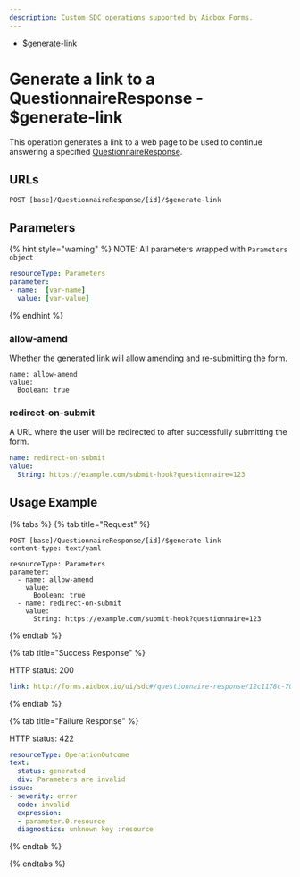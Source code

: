 ```yaml
---
description: Custom SDC operations supported by Aidbox Forms.
---
```


* [$generate-link](aidbox-sdc-api.md#generate-a-link-to-a-questionnaireresponse-usdgenerate-link)

# Generate a link to a QuestionnaireResponse - $generate-link

This operation generates a link to a web page to be used to continue answering a specified [QuestionnaireResponse](https://hl7.org/fhir/R4/questionnaireresponse.html).

## URLs

```
POST [base]/QuestionnaireResponse/[id]/$generate-link
```

## Parameters

{% hint style="warning" %}
NOTE:  All parameters wrapped with  `Parameters object`

```yaml
resourceType: Parameters
parameter:
- name:  [var-name]
  value: [var-value]
```
{% endhint %}


### allow-amend

Whether the generated link will allow amending and re-submitting the form.

```
name: allow-amend
value:
  Boolean: true
```

### redirect-on-submit

A URL where the user will be redirected to after successfully submitting the form.

```yaml
name: redirect-on-submit
value:
  String: https://example.com/submit-hook?questionnaire=123
```

## Usage Example

{% tabs %}
{% tab title="Request" %}
```http
POST [base]/QuestionnaireResponse/[id]/$generate-link
content-type: text/yaml

resourceType: Parameters
parameter:
  - name: allow-amend
    value:
      Boolean: true
  - name: redirect-on-submit
    value:
      String: https://example.com/submit-hook?questionnaire=123
```
{% endtab %}

{% tab title="Success Response" %}

HTTP status: 200

```yaml
link: http://forms.aidbox.io/ui/sdc#/questionnaire-response/12c1178c-70a9-4e02-a53d-65b13373926e?token=eyJhbGciOiJIUzI
```
{% endtab %}

{% tab title="Failure Response" %}

HTTP status: 422

```yaml
resourceType: OperationOutcome
text:
  status: generated
  div: Parameters are invalid
issue:
- severity: error
  code: invalid
  expression:
  - parameter.0.resource
  diagnostics: unknown key :resource

```
{% endtab %}

{% endtabs %}
